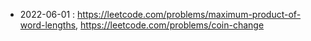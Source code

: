 
* 2022-06-01 : https://leetcode.com/problems/maximum-product-of-word-lengths, https://leetcode.com/problems/coin-change
